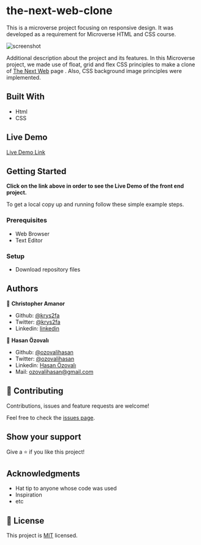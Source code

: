 # the-next-web-clone

This is a microverse project focusing on responsive design. It was developed as a requirement for Microverse HTML and CSS course.

![screenshot](./images/app_screenshot.png)

Additional description about the project and its features.
In this Microverse project, we made use of float, grid and flex CSS principles to make a clone of [ The Next Web](https://www.thenextweb.com/) page . Also, CSS background image principles were implemented.

## Built With

- Html
- CSS

## Live Demo

[Live Demo Link](https://rawcdn.githack.com/krys2fa/smashing-magazine-grey/2a4a0969d63b07dab8f5e1e2217fe702e4c79967/index.html)

## Getting Started

**Click on the link above in order to see the Live Demo of the front end project.**

To get a local copy up and running follow these simple example steps.

### Prerequisites

- Web Browser
- Text Editor

### Setup

- Download repository files

## Authors

👤 **Christopher Amanor**

- Github: [@krys2fa](https://github.com/krys2fa)
- Twitter: [@krys2fa](https://twitter.com/krys2fa)
- Linkedin: [linkedin](https://www.linkedin.com/in/christopher-amanor-81a7b93b/)

👤 **Hasan Özovalı**

- Github: [@ozovalihasan](https://github.com/ozovalihasan)
- Twitter: [@ozovalihasan](https://twitter.com/ozovalihasan)
- Linkedin: [Hasan Özovalı](https://www.linkedin.com/in/hasan-ozovali/)
- Mail: [ozovalihasan@gmail.com](ozovalihasan@gmail.com)

## 🤝 Contributing

Contributions, issues and feature requests are welcome!

Feel free to check the [issues page](issues/).

## Show your support

Give a ⭐️ if you like this project!

## Acknowledgments

- Hat tip to anyone whose code was used
- Inspiration
- etc

## 📝 License

This project is [MIT](lic.url) licensed.

